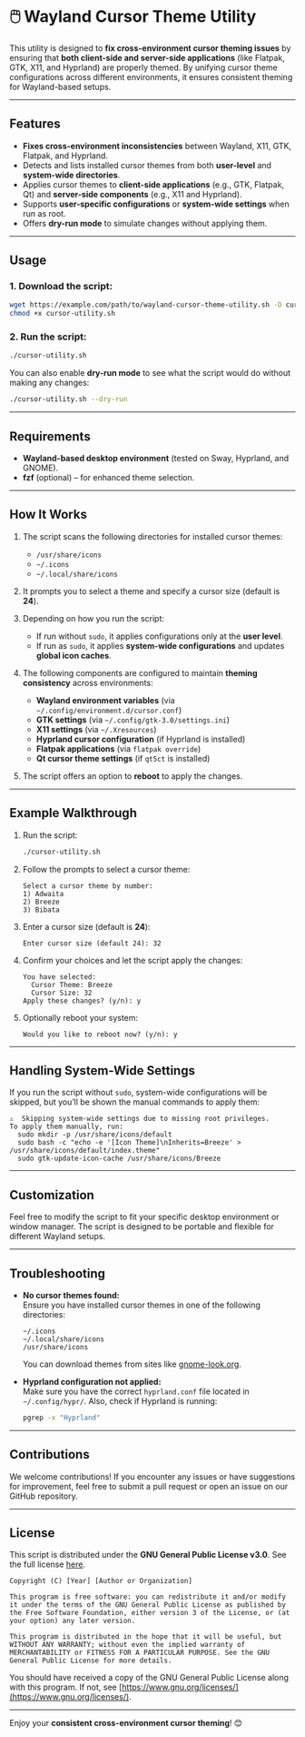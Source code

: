 # 🖱️ Wayland Cursor Theme Utility

This utility is designed to **fix cross-environment cursor theming issues** by ensuring that **both client-side and server-side applications** (like Flatpak, GTK, X11, and Hyprland) are properly themed. By unifying cursor theme configurations across different environments, it ensures consistent theming for Wayland-based setups.

---

## Features
- **Fixes cross-environment inconsistencies** between Wayland, X11, GTK, Flatpak, and Hyprland.
- Detects and lists installed cursor themes from both **user-level** and **system-wide directories**.
- Applies cursor themes to **client-side applications** (e.g., GTK, Flatpak, Qt) and **server-side components** (e.g., X11 and Hyprland).
- Supports **user-specific configurations** or **system-wide settings** when run as root.
- Offers **dry-run mode** to simulate changes without applying them.

---

## Usage

### 1. Download the script:
```bash
wget https://example.com/path/to/wayland-cursor-theme-utility.sh -O cursor-utility.sh
chmod +x cursor-utility.sh
```

### 2. Run the script:
```bash
./cursor-utility.sh
```

You can also enable **dry-run mode** to see what the script would do without making any changes:
```bash
./cursor-utility.sh --dry-run
```

---

## Requirements
- **Wayland-based desktop environment** (tested on Sway, Hyprland, and GNOME).
- **fzf** (optional) – for enhanced theme selection.

---

## How It Works
1. The script scans the following directories for installed cursor themes:
   - `/usr/share/icons`
   - `~/.icons`
   - `~/.local/share/icons`
   
2. It prompts you to select a theme and specify a cursor size (default is **24**).
   
3. Depending on how you run the script:
   - If run without `sudo`, it applies configurations only at the **user level**.
   - If run as `sudo`, it applies **system-wide configurations** and updates **global icon caches**.

4. The following components are configured to maintain **theming consistency** across environments:
   - **Wayland environment variables** (via `~/.config/environment.d/cursor.conf`)
   - **GTK settings** (via `~/.config/gtk-3.0/settings.ini`)
   - **X11 settings** (via `~/.Xresources`)
   - **Hyprland cursor configuration** (if Hyprland is installed)
   - **Flatpak applications** (via `flatpak override`)
   - **Qt cursor theme settings** (if `qt5ct` is installed)

5. The script offers an option to **reboot** to apply the changes.

---

## Example Walkthrough

1. Run the script:
    ```bash
    ./cursor-utility.sh
    ```

2. Follow the prompts to select a cursor theme:
    ```
    Select a cursor theme by number: 
    1) Adwaita
    2) Breeze
    3) Bibata
    ```

3. Enter a cursor size (default is **24**):
    ```
    Enter cursor size (default 24): 32
    ```

4. Confirm your choices and let the script apply the changes:
    ```
    You have selected:
      Cursor Theme: Breeze
      Cursor Size: 32
    Apply these changes? (y/n): y
    ```

5. Optionally reboot your system:
    ```
    Would you like to reboot now? (y/n): y
    ```

---

## Handling System-Wide Settings
If you run the script without `sudo`, system-wide configurations will be skipped, but you’ll be shown the manual commands to apply them:
```
⚠️  Skipping system-wide settings due to missing root privileges.
To apply them manually, run:
  sudo mkdir -p /usr/share/icons/default
  sudo bash -c "echo -e '[Icon Theme]\nInherits=Breeze' > /usr/share/icons/default/index.theme"
  sudo gtk-update-icon-cache /usr/share/icons/Breeze
```

---

## Customization
Feel free to modify the script to fit your specific desktop environment or window manager. The script is designed to be portable and flexible for different Wayland setups.

---

## Troubleshooting
- **No cursor themes found:**  
  Ensure you have installed cursor themes in one of the following directories:
  ```
  ~/.icons
  ~/.local/share/icons
  /usr/share/icons
  ```
  You can download themes from sites like [gnome-look.org](https://www.gnome-look.org).

- **Hyprland configuration not applied:**  
  Make sure you have the correct `hyprland.conf` file located in `~/.config/hypr/`. Also, check if Hyprland is running:
  ```bash
  pgrep -x "Hyprland"
  ```

---

## Contributions
We welcome contributions! If you encounter any issues or have suggestions for improvement, feel free to submit a pull request or open an issue on our GitHub repository.

---

## License
This script is distributed under the **GNU General Public License v3.0**. See the full license [here](https://www.gnu.org/licenses/gpl-3.0.en.html).

```
Copyright (C) [Year] [Author or Organization]

This program is free software: you can redistribute it and/or modify it under the terms of the GNU General Public License as published by the Free Software Foundation, either version 3 of the License, or (at your option) any later version.

This program is distributed in the hope that it will be useful, but WITHOUT ANY WARRANTY; without even the implied warranty of MERCHANTABILITY or FITNESS FOR A PARTICULAR PURPOSE. See the GNU General Public License for more details.
```

You should have received a copy of the GNU General Public License along with this program. If not, see [https://www.gnu.org/licenses/](https://www.gnu.org/licenses/).

---

Enjoy your **consistent cross-environment cursor theming**! 😊
